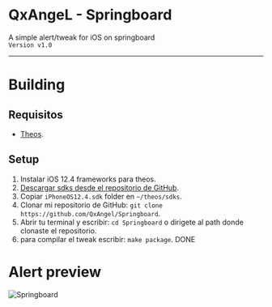 # QxAngeL - Springboard
A simple alert/tweak for iOS on springboard\
`Version v1.0`

---

# Building
## Requisitos
- [Theos](https://theos.dev/docs/installation).


## Setup
1. Instalar iOS 12.4 frameworks para theos.
  1. [Descargar sdks desde el repositorio de GitHub](https://github.com/theos/sdks).
   2. Copiar `iPhoneOS12.4.sdk` folder en `~/theos/sdks`.
2. Clonar mi repositorio de GitHub: `git clone https://github.com/QxAngel/Springboard`.
3. Abrir tu terminal y escribir: `cd Springboard` o dirigete al path donde clonaste el repositorio.
4. para compilar el tweak escribir: `make package`. 
DONE 

# Alert preview
![Springboard](https://github.com/QxAngel/Springboard/assets/136937878/01949ad3-20f7-4d32-8e66-65da9bd8a631)
